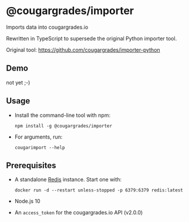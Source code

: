 # @cougargrades/importer
Imports data into cougargrades.io

Rewritten in TypeScript to supersede the original Python importer tool.

Original tool: https://github.com/cougargrades/importer-python

## Demo

not yet ;-)

## Usage

- Install the command-line tool with npm:

    `npm install -g @cougargrades/importer`

- For arguments, run:

    `cougarimport --help`

## Prerequisites
- A standalone [Redis](https://redis.io/) instance. Start one with:
    
    `docker run -d --restart unless-stopped -p 6379:6379 redis:latest `

- Node.js 10
- An `access_token` for the cougargrades.io API (v2.0.0)
